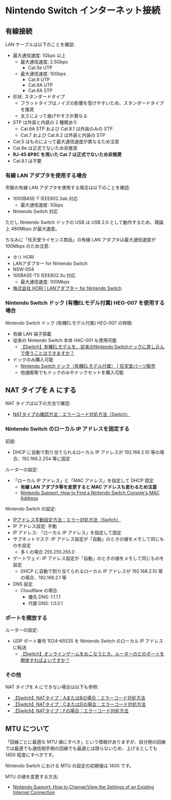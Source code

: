 # Nintendo Switch インターネット接続

## 有線接続

LAN ケーブルは以下のことを確認:

- 最大通信速度: 1Gbps 以上
	- 最大通信速度: 2.5Gbps
		- Cat.5e UTP
	- 最大通信速度: 10Gbps
		- Cat.6 UTP
		- Cat.6A UTP
		- Cat.6A STP
- 形状: スタンダードタイプ
	- フラットタイプはノイズの影響を受けやすいため、スタンダードタイプを推奨
	- 太さによって曲げやすさが異なる
- STP は外装と内装の 2 種類あり
	- Cat.6A STP および Cat.8.1 は外装のみの STP
	- Cat.7 および Cat.8.2 は外装と内装の STP
- Cat.5 はものによって最大通信速度が異なるため注意
- Cat.6e は正式でないため非推奨
- **RJ-45 8P8C を用いた Cat.7 は正式でないため非推奨**
- Cat.8.1 は不要

### 有線 LAN アダプタを使用する場合

市販の有線 LAN アダプタを使用する場合は以下のことを確認:

- 1000BASE-T IEEE802.3ab 対応
	- 最大通信速度: 1Gbps
- Nintendo Switch 対応

ただし Nintendo Switch ドックの USB は USB 2.0 として動作するため、理論上 480Mbps が最大速度。

ちなみに「任天堂ライセンス商品」の有線 LAN アダプタは最大通信速度が 100Mbps のため注意:

- ホリ HORI
- LANアダプター for Nintendo Switch
- NSW-004
- 100BASE-TX IEEE802.3u 対応
	- 最大通信速度: 100Mbps
- [株式会社 HORI | LANアダプター for Nintendo Switch](https://hori.jp/products/nsw/lanadapter/)

### Nintendo Switch ドック (有機ELモデル付属) HEG-007 を使用する場合

Nintendo Switch ドック (有機ELモデル付属) HEG-007 の特徴:

- 有線 LAN 端子搭載
- 従来の Nintendo Switch 本体 HAC-001 も使用可能
	- [【Switch】有機ELモデルを、従来のNintendo Switchドックに差し込んで使うことはできますか？](https://support-jp.nintendo.com/app/answers/detail/a_id/37466)
- ドックのみ購入可能
	- [Nintendo Switch ドック（有機ELモデル付属） | 任天堂パーツ販売](https://onlineshop.nintendo.co.jp/item-detail/1230069)
	- 他通販等でもドックのみやドックセットを購入可能

## NAT タイプを A にする

NAT タイプは以下の方法で確認:

- [NATタイプの確認方法：エラーコード対処方法（Switch）](https://support-jp.nintendo.com/app/answers/detail/a_id/34269)

### Nintendo Switch のローカル IP アドレスを固定する

前提:

- DHCP に自動で割り当てられるローカル IP アドレスが 192.168.2.10 等の場合、192.168.2.254 等に固定

ルーターの設定:

- 「ローカル IP アドレス」と「MAC アドレス」を指定して DHCP 固定
	- **有線 LAN アダプタ等を変更すると MAC アドレスも変わるため注意**
	- [Nintendo Support: How to Find a Nintendo Switch Console's MAC Address](https://en-americas-support.nintendo.com/app/answers/detail/a_id/22397)

Nintendo Switch の設定:

- [IPアドレス手動設定方法：エラー対処方法（Switch）](https://support-jp.nintendo.com/app/answers/detail/a_id/34008)
- IP アドレス設定: 手動
- IP アドレス: 「ローカル IP アドレス」を指定して固定
- サブネットマスク: IP アドレス設定が「自動」のときの値をメモして同じものを設定
	- 多くの場合 255.255.255.0
- ゲートウェイ: IP アドレス設定が「自動」のときの値をメモして同じものを設定
	- DHCP に自動で割り当てられるローカル IP アドレスが 192.168.2.10 等の場合、192.168.2.1 等
- DNS 設定
	- Cloudflare の場合
		- 優先 DNS: 1.1.1.1
		- 代替 DNS: 1.0.0.1

### ポートを開放する

ルーターの設定:

- UDP ポート番号 1024–65535 を Nintendo Switch のローカル IP アドレスに転送
	- [【Switch】オンラインゲームをおこなうとき、ルーターのどのポートを開放すればよいですか？](https://support-jp.nintendo.com/app/answers/detail/a_id/36082)

### その他

NAT タイプを A にできない場合は以下も参照:

- [【Switch】NATタイプ：AまたはBの場合：エラーコード対処方法](https://support-jp.nintendo.com/app/answers/detail/a_id/34273)
- [【Switch】NATタイプ：CまたはDの場合：エラーコード対処方法](https://support-jp.nintendo.com/app/answers/detail/a_id/34275)
- [【Switch】NATタイプ：Fの場合：エラーコード対処方法](https://support-jp.nintendo.com/app/answers/detail/a_id/34277)

## MTU について

「回線ごとに最適な MTU 値にすべき」という情報がありますが、自分側の回線では最適でも通信相手側の回線でも最適とは限らないため、上げるとしても 1450 程度にすべきです。

Nintendo Switch における MTU の設定の初期値は 1400 です。

MTU の値を変更する方法:

- [Nintendo Support: How to Change/View the Settings of an Existing Internet Connection](https://en-americas-support.nintendo.com/app/answers/detail/a_id/22316)
